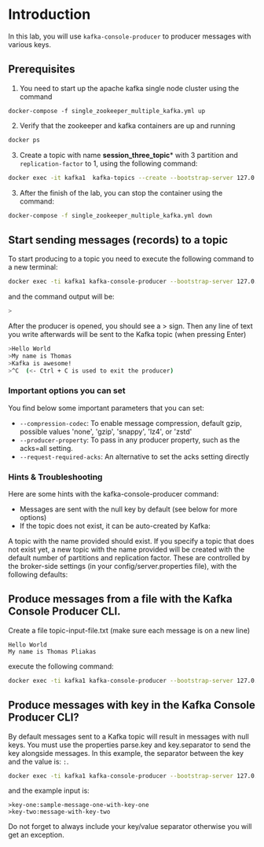 # Introduction
In this lab, you will use `kafka-console-producer` to producer messages with various keys. 

## Prerequisites

1. You need to start up the apache kafka single node cluster using the command

```
docker-compose -f single_zookeeper_multiple_kafka.yml up
```

2. Verify that the zookeeper and kafka containers are up and running

```sh
docker ps
```
3. Create a topic with name **session_three_topic*** with 3 partition and `replication-factor` to 1, using the following command:

```sh
docker exec -it kafka1  kafka-topics --create --bootstrap-server 127.0.0.1:19092 --replication-factor 1 --partitions 3 --topic session_three_topic
```

3. After the finish of the lab, you can stop the container using the command:

```sh
docker-compose -f single_zookeeper_multiple_kafka.yml down
```



## Start sending messages (records) to a topic

To start producing to a topic you need to execute the following command to a new terminal:

```sh
docker exec -ti kafka1 kafka-console-producer --bootstrap-server 127.0.0.1:19092 --topic session_three_topic

```

and the command output will be:

```sh
>
```

After the producer is opened, you should see a > sign. Then any line of text you write afterwards will be sent to the Kafka topic (when pressing Enter)

```sh
>Hello World
>My name is Thomas
>Kafka is awesome!
>^C  (<- Ctrl + C is used to exit the producer)
```

### Important options you can set
You find below some important parameters that you can set: 



  * `--compression-codec`: To enable message compression, default gzip, possible values 'none', 'gzip', 'snappy', 'lz4', or 'zstd'
  * `--producer-property`: To pass in any producer property, such as the acks=all setting.
  * `--request-required-acks`:  An alternative to set the acks setting directly

### Hints & Troubleshooting
Here are some hints with the kafka-console-producer command:

  * Messages are sent with the null key by default (see below for more options)
  * If the topic does not exist, it can be auto-created by Kafka:

A topic with the name provided should exist. If you specify a topic that does not exist yet, a new topic with the name provided will be created with the default number of partitions and replication factor. These are controlled by the broker-side settings (in your config/server.properties file), with the following defaults:


## Produce messages from a file with the Kafka Console Producer CLI. 

Create a file topic-input-file.txt (make sure each message is on a new line)

```
Hello World
My name is Thomas Pliakas
```

execute the following command: 

```sh
docker exec -ti kafka1 kafka-console-producer --bootstrap-server 127.0.0.1:19092 --topic session_three_topic > ./topic-input-file.txt
```

## Produce messages with key in the Kafka Console Producer CLI?
By default messages sent to a Kafka topic will result in messages with null keys. You must use the properties parse.key and key.separator to send the key alongside messages. In this example, the separator between the key and the value is: `:`.

```sh
docker exec -ti kafka1 kafka-console-producer --bootstrap-server 127.0.0.1:19092 --topic session_three_topic --property parse.key=true --property key.separator=:

```

and the example input is: 

```
>key-one:sample-message-one-with-key-one
>key-two:message-with-key-two
```
Do not forget to always include your key/value separator otherwise you will get an exception.


